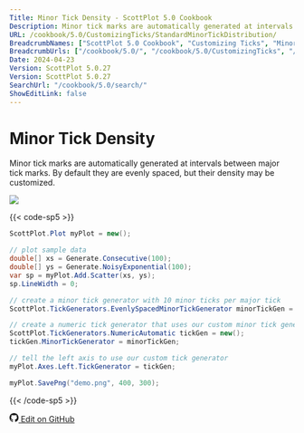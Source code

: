 ```yaml
---
Title: Minor Tick Density - ScottPlot 5.0 Cookbook
Description: Minor tick marks are automatically generated at intervals between major tick marks. By default they are evenly spaced, but their density may be customized.
URL: /cookbook/5.0/CustomizingTicks/StandardMinorTickDistribution/
BreadcrumbNames: ["ScottPlot 5.0 Cookbook", "Customizing Ticks", "Minor Tick Density"]
BreadcrumbUrls: ["/cookbook/5.0/", "/cookbook/5.0/CustomizingTicks", "/cookbook/5.0/CustomizingTicks/StandardMinorTickDistribution"]
Date: 2024-04-23
Version: ScottPlot 5.0.27
Version: ScottPlot 5.0.27
SearchUrl: "/cookbook/5.0/search/"
ShowEditLink: false
---
```


# Minor Tick Density


Minor tick marks are automatically generated at intervals between major tick marks. By default they are evenly spaced, but their density may be customized.

[![](/cookbook/5.0/images/StandardMinorTickDistribution.png?240423091821)](/cookbook/5.0/images/StandardMinorTickDistribution.png?240423091821)

{{< code-sp5 >}}

```cs
ScottPlot.Plot myPlot = new();

// plot sample data
double[] xs = Generate.Consecutive(100);
double[] ys = Generate.NoisyExponential(100);
var sp = myPlot.Add.Scatter(xs, ys);
sp.LineWidth = 0;

// create a minor tick generator with 10 minor ticks per major tick
ScottPlot.TickGenerators.EvenlySpacedMinorTickGenerator minorTickGen = new(10);

// create a numeric tick generator that uses our custom minor tick generator
ScottPlot.TickGenerators.NumericAutomatic tickGen = new();
tickGen.MinorTickGenerator = minorTickGen;

// tell the left axis to use our custom tick generator
myPlot.Axes.Left.TickGenerator = tickGen;

myPlot.SavePng("demo.png", 400, 300);

```

{{< /code-sp5 >}}

<a href='https://github.com/ScottPlot/ScottPlot/blob/main/src/ScottPlot5/ScottPlot5%20Cookbook/Recipes/Axis/CustomizingTicks.cs'><svg xmlns="http://www.w3.org/2000/svg" width="16" height="16" fill="currentColor" class="mb-1 bi bi-github" viewBox="0 0 16 16">
  <path d="M8 0C3.58 0 0 3.58 0 8c0 3.54 2.29 6.53 5.47 7.59.4.07.55-.17.55-.38 0-.19-.01-.82-.01-1.49-2.01.37-2.53-.49-2.69-.94-.09-.23-.48-.94-.82-1.13-.28-.15-.68-.52-.01-.53.63-.01 1.08.58 1.23.82.72 1.21 1.87.87 2.33.66.07-.52.28-.87.51-1.07-1.78-.2-3.64-.89-3.64-3.95 0-.87.31-1.59.82-2.15-.08-.2-.36-1.02.08-2.12 0 0 .67-.21 2.2.82.64-.18 1.32-.27 2-.27s1.36.09 2 .27c1.53-1.04 2.2-.82 2.2-.82.44 1.1.16 1.92.08 2.12.51.56.82 1.27.82 2.15 0 3.07-1.87 3.75-3.65 3.95.29.25.54.73.54 1.48 0 1.07-.01 1.93-.01 2.2 0 .21.15.46.55.38A8.01 8.01 0 0 0 16 8c0-4.42-3.58-8-8-8"/>
</svg> Edit on GitHub</a>

